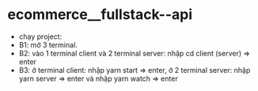 # ecommerce__fullstack--api
- chạy project:
- B1: mở 3 terminal.
- B2: vào 1 terminal client và 2 terminal server: nhập cd client (server) => enter
- B3: ở terminal client: nhập yarn start => enter, ở 2 terminal server: nhập yarn server => enter và nhập yarn watch => enter
